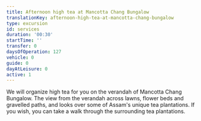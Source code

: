 ```yaml
---
title: Afternoon high tea at Mancotta Chang Bungalow
translationKey: afternoon-high-tea-at-mancotta-chang-bungalow
type: excursion
id: services
duration: '00:30'
startTime: ''
transfer: 0
daysOfOperation: 127
vehicle: 0
guide: 0
dayAtLeisure: 0
active: 1
---
```

We will organize high tea for you on the verandah of Mancotta Chang Bungalow. The view from the verandah across lawns, flower beds and gravelled paths, and looks over some of Assam's unique tea plantations. If you wish, you can take a walk through the surrounding tea plantations.